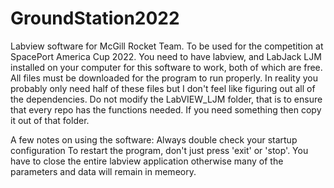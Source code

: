 # GroundStation2022

Labview software for McGill Rocket Team. To be used for the competition at SpacePort America Cup 2022.
You need to have labview, and LabJack LJM installed on your computer for this software to work, both of which are free.
All files must be downloaded for the program to run properly. In reality you probably only need half of these files but
I don't feel like figuring out all of the dependencies. 
Do not modify the LabVIEW_LJM folder, that is to ensure that every repo has the functions needed. If you need something
then copy it out of that folder.

A few notes on using the software:
  Always double check your startup configuration
  To restart the program, don't just press 'exit' or 'stop'. You have to close the entire labview application
    otherwise many of the parameters and data will remain in memeory.
